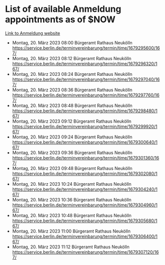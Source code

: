 # List of available Anmeldung appointments as of $NOW
[Link to Anmeldung website](https://service.berlin.de/terminvereinbarung/termin/tag.php?termin=1&anliegen[]=120686&dienstleisterlist=122210,122217,327316,122219,327312,122227,327314,122231,327346,122243,327348,122254,122252,329742,122260,329745,122262,329748,122271,327278,122273,327274,122277,327276,330436,122280,327294,122282,327290,122284,327292,122291,327270,122285,327266,122286,327264,122296,327268,150230,329760,122297,327286,122294,327284,122312,329763,122314,329775,122304,327330,122311,327334,122309,327332,317869,122281,327352,122279,329772,122283,122276,327324,122274,327326,122267,329766,122246,327318,122251,327320,122257,327322,122208,327298,122226,327300&herkunft=http%3A%2F%2Fservice.berlin.de%2Fdienstleistung%2F120686%2F)
- Montag, 20. März 2023 08:00 Bürgeramt Rathaus Neukölln https://service.berlin.de/terminvereinbarung/termin/time/1679295600/167/
- Montag, 20. März 2023 08:12 Bürgeramt Rathaus Neukölln https://service.berlin.de/terminvereinbarung/termin/time/1679296320/167/
- Montag, 20. März 2023 08:24 Bürgeramt Rathaus Neukölln https://service.berlin.de/terminvereinbarung/termin/time/1679297040/167/
- Montag, 20. März 2023 08:36 Bürgeramt Rathaus Neukölln https://service.berlin.de/terminvereinbarung/termin/time/1679297760/167/
- Montag, 20. März 2023 08:48 Bürgeramt Rathaus Neukölln https://service.berlin.de/terminvereinbarung/termin/time/1679298480/167/
- Montag, 20. März 2023 09:12 Bürgeramt Rathaus Neukölln https://service.berlin.de/terminvereinbarung/termin/time/1679299920/167/
- Montag, 20. März 2023 09:24 Bürgeramt Rathaus Neukölln https://service.berlin.de/terminvereinbarung/termin/time/1679300640/167/
- Montag, 20. März 2023 09:36 Bürgeramt Rathaus Neukölln https://service.berlin.de/terminvereinbarung/termin/time/1679301360/167/
- Montag, 20. März 2023 09:48 Bürgeramt Rathaus Neukölln https://service.berlin.de/terminvereinbarung/termin/time/1679302080/167/
- Montag, 20. März 2023 10:24 Bürgeramt Rathaus Neukölln https://service.berlin.de/terminvereinbarung/termin/time/1679304240/167/
- Montag, 20. März 2023 10:36 Bürgeramt Rathaus Neukölln https://service.berlin.de/terminvereinbarung/termin/time/1679304960/167/
- Montag, 20. März 2023 10:48 Bürgeramt Rathaus Neukölln https://service.berlin.de/terminvereinbarung/termin/time/1679305680/167/
- Montag, 20. März 2023 11:00 Bürgeramt Rathaus Neukölln https://service.berlin.de/terminvereinbarung/termin/time/1679306400/167/
- Montag, 20. März 2023 11:12 Bürgeramt Rathaus Neukölln https://service.berlin.de/terminvereinbarung/termin/time/1679307120/167/
